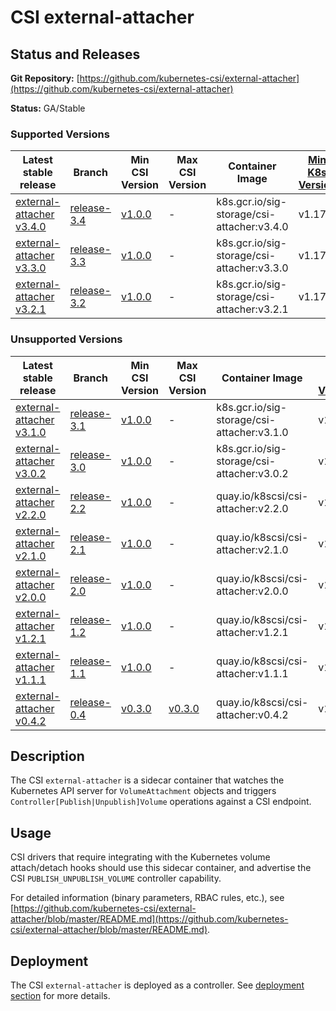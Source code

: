 # CSI external-attacher

## Status and Releases

**Git Repository:** [https://github.com/kubernetes-csi/external-attacher](https://github.com/kubernetes-csi/external-attacher)

**Status:** GA/Stable

### Supported Versions

Latest stable release | Branch | Min CSI Version | Max CSI Version | Container Image | [Min K8s Version](kubernetes-compatibility.md#minimum-version) | [Max K8s Version](kubernetes-compatibility.md#maximum-version) | [Recommended K8s Version](kubernetes-compatibility.md#recommended-version) |
--|--|--|--|--|--|--|--
[external-attacher v3.4.0](https://github.com/kubernetes-csi/external-attacher/releases/tag/v3.4.0) | [release-3.4](https://github.com/kubernetes-csi/external-attacher/tree/release-3.4) | [v1.0.0](https://github.com/container-storage-interface/spec/releases/tag/v1.0.0) | - | k8s.gcr.io/sig-storage/csi-attacher:v3.4.0 | v1.17 | - | v1.22
[external-attacher v3.3.0](https://github.com/kubernetes-csi/external-attacher/releases/tag/v3.3.0) | [release-3.3](https://github.com/kubernetes-csi/external-attacher/tree/release-3.3) | [v1.0.0](https://github.com/container-storage-interface/spec/releases/tag/v1.0.0) | - | k8s.gcr.io/sig-storage/csi-attacher:v3.3.0 | v1.17 | - | v1.22
[external-attacher v3.2.1](https://github.com/kubernetes-csi/external-attacher/releases/tag/v3.2.1) | [release-3.2](https://github.com/kubernetes-csi/external-attacher/tree/release-3.2) | [v1.0.0](https://github.com/container-storage-interface/spec/releases/tag/v1.0.0) | - | k8s.gcr.io/sig-storage/csi-attacher:v3.2.1 | v1.17 | - | v1.17

### Unsupported Versions

Latest stable release | Branch | Min CSI Version | Max CSI Version | Container Image | [Min K8s Version](kubernetes-compatibility.md#minimum-version) | [Max K8s Version](kubernetes-compatibility.md#maximum-version) | [Recommended K8s Version](kubernetes-compatibility.md#recommended-version) |
--|--|--|--|--|--|--|--
[external-attacher v3.1.0](https://github.com/kubernetes-csi/external-attacher/releases/tag/v3.1.0) | [release-3.1](https://github.com/kubernetes-csi/external-attacher/tree/release-3.1) | [v1.0.0](https://github.com/container-storage-interface/spec/releases/tag/v1.0.0) | - | k8s.gcr.io/sig-storage/csi-attacher:v3.1.0 | v1.17 | - | v1.17
[external-attacher v3.0.2](https://github.com/kubernetes-csi/external-attacher/releases/tag/v3.0.2) | [release-3.0](https://github.com/kubernetes-csi/external-attacher/tree/release-3.0) | [v1.0.0](https://github.com/container-storage-interface/spec/releases/tag/v1.0.0) | - | k8s.gcr.io/sig-storage/csi-attacher:v3.0.2 | v1.17 | - | v1.17
[external-attacher v2.2.0](https://github.com/kubernetes-csi/external-attacher/releases/tag/v2.2.0) | [release-2.2](https://github.com/kubernetes-csi/external-attacher/tree/release-2.2) | [v1.0.0](https://github.com/container-storage-interface/spec/releases/tag/v1.0.0) | - | quay.io/k8scsi/csi-attacher:v2.2.0 | v1.14 | - | v1.17
[external-attacher v2.1.0](https://github.com/kubernetes-csi/external-attacher/releases/tag/v2.1.0) | [release-2.1](https://github.com/kubernetes-csi/external-attacher/tree/release-2.1) | [v1.0.0](https://github.com/container-storage-interface/spec/releases/tag/v1.0.0) | - | quay.io/k8scsi/csi-attacher:v2.1.0 | v1.14 | - | v1.17
[external-attacher v2.0.0](https://github.com/kubernetes-csi/external-attacher/releases/tag/v2.0.0) | [release-2.0](https://github.com/kubernetes-csi/external-attacher/tree/release-2.0) | [v1.0.0](https://github.com/container-storage-interface/spec/releases/tag/v1.0.0) | - | quay.io/k8scsi/csi-attacher:v2.0.0 | v1.14 | - | v1.15
[external-attacher v1.2.1](https://github.com/kubernetes-csi/external-attacher/releases/tag/v1.2.1) | [release-1.2](https://github.com/kubernetes-csi/external-attacher/tree/release-1.2) | [v1.0.0](https://github.com/container-storage-interface/spec/releases/tag/v1.0.0) | - | quay.io/k8scsi/csi-attacher:v1.2.1 | v1.13 | - | v1.15
[external-attacher v1.1.1](https://github.com/kubernetes-csi/external-attacher/releases/tag/v1.1.1) | [release-1.1](https://github.com/kubernetes-csi/external-attacher/tree/release-1.1) | [v1.0.0](https://github.com/container-storage-interface/spec/releases/tag/v1.0.0) | - | quay.io/k8scsi/csi-attacher:v1.1.1 | v1.13 | - | v1.14
[external-attacher v0.4.2](https://github.com/kubernetes-csi/external-attacher/releases/tag/v0.4.2) | [release-0.4](https://github.com/kubernetes-csi/external-attacher/tree/release-0.4) | [v0.3.0](https://github.com/container-storage-interface/spec/releases/tag/v0.3.0) | [v0.3.0](https://github.com/container-storage-interface/spec/releases/tag/v0.3.0) | quay.io/k8scsi/csi-attacher:v0.4.2 | v1.10 | v1.16 | v1.10

## Description

The CSI `external-attacher` is a sidecar container that watches the Kubernetes API server for `VolumeAttachment` objects and triggers `Controller[Publish|Unpublish]Volume` operations against a CSI endpoint.

## Usage

CSI drivers that require integrating with the Kubernetes volume attach/detach hooks should use this sidecar container, and advertise the CSI `PUBLISH_UNPUBLISH_VOLUME` controller capability.

For detailed information (binary parameters, RBAC rules, etc.), see [https://github.com/kubernetes-csi/external-attacher/blob/master/README.md](https://github.com/kubernetes-csi/external-attacher/blob/master/README.md).

## Deployment

The CSI `external-attacher` is deployed as a controller. See [deployment section](deploying.md) for more details.
